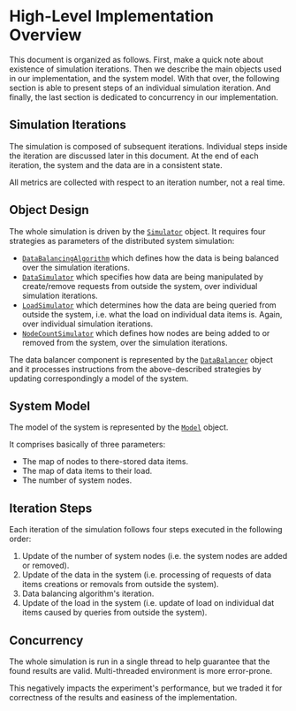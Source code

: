 # High-Level Implementation Overview

This document is organized as follows. First, make a quick note about existence of simulation iterations.
Then we describe the main objects used in our implementation, and the system model. With that over, the
following section is able to present steps of an individual simulation iteration. And finally, the last
section is dedicated to concurrency in our implementation.

## Simulation Iterations

The simulation is composed of subsequent iterations. Individual steps inside the iteration are discussed later
in this document. At the end of each iteration, the system and the data are in a consistent state.

All metrics are collected with respect to an iteration number, not a real time.

## Object Design

The whole simulation is driven by the [`Simulator`][Simulator] object. It requires four strategies as parameters of
the distributed system simulation:
- [`DataBalancingAlgorithm`][DataBalancingAlgorithm] which defines how the data is being balanced over the simulation
  iterations.
- [`DataSimulator`][DataSimulator] which specifies how data are being manipulated by create/remove requests from
  outside the system, over individual simulation iterations.
- [`LoadSimulator`][LoadSimulator] which determines how the data are being queried from outside the system, i.e.
  what the load on individual data items is. Again, over individual simulation iterations.
- [`NodeCountSimulator`][NodeCountSimulator] which defines how nodes are being added to or removed from the system,
  over the simulation iterations.

The data balancer component is represented by the [`DataBalancer`][DataBalancer] object and it processes instructions
from the above-described strategies by updating correspondingly a model of the system.

## System Model

The model of the system is represented by the [`Model`][Model] object.

It comprises basically of three parameters:
- The map of nodes to there-stored data items.
- The map of data items to their load.
- The number of system nodes.

## Iteration Steps

Each iteration of the simulation follows four steps executed in the following order:
1. Update of the number of system nodes (i.e. the system nodes are added or removed).
2. Update of the data in the system (i.e. processing of requests of data items creations or removals from outside
   the system).
3. Data balancing algorithm's iteration.
4. Update of the load in the system (i.e. update of load on individual dat items caused by queries from outside
   the system).

## Concurrency

The whole simulation is run in a single thread to help guarantee that the found results are valid. Multi-threaded
environment is more error-prone.

This negatively impacts the experiment's performance, but we traded it for correctness of the results and easiness
of the implementation.


[Simulator]: ../../impl/src/main/java/cz/cuni/mff/dbe/simulator/Simulator.java
[DataBalancingAlgorithm]: ../../impl/src/main/java/cz/cuni/mff/dbe/algorithm/DataBalancingAlgorithm.java
[DataSimulator]: ../../impl/src/main/java/cz/cuni/mff/dbe/datasimulator/DataSimulator.java
[LoadSimulator]: ../../impl/src/main/java/cz/cuni/mff/dbe/loadsimulator/LoadSimulator.java
[NodeCountSimulator]: ../../impl/src/main/java/cz/cuni/mff/dbe/nodecountsimulator/NodeCountSimulator.java
[Model]: ../../impl/src/main/java/cz/cuni/mff/dbe/model/Model.java
[DataBalancer]: ../../impl/src/main/java/cz/cuni/mff/dbe/databal/DataBalancer.java
